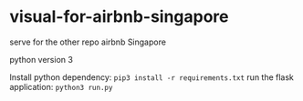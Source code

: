 # visual-for-airbnb-singapore
serve for the other repo airbnb Singapore

python version 3

Install python dependency:  `pip3 install -r requirements.txt`
run the flask application: `python3 run.py`
